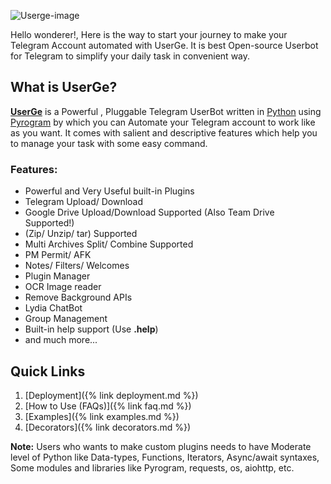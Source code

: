 ![Userge-image](https://telegra.ph/file/083ee09d368e0ee991996.jpg)

Hello wonderer!, Here is the way to start your journey to make your Telegram Account automated with UserGe. It is best Open-source Userbot for Telegram to simplify your daily task in convenient way.

## What is UserGe?

<b>[UserGe](https://github.com/usergeteam/userge)</b> is a Powerful , Pluggable Telegram UserBot written in [Python](https://www.python.org/) using [Pyrogram](https://github.com/pyrogram) by which you can Automate your Telegram account to work like as you want. It comes with salient and descriptive features which help you to manage your task with some easy command.

### Features:
*  Powerful and Very Useful built-in Plugins
*  Telegram Upload/ Download
*  Google Drive Upload/Download Supported (Also Team Drive Supported!)
*  (Zip/ Unzip/ tar) Supported
*  Multi Archives Split/ Combine Supported
*  PM Permit/ AFK
*  Notes/ Filters/ Welcomes
*  Plugin Manager
*  OCR Image reader
*  Remove Background APIs
*  Lydia ChatBot
*  Group Management
*  Built-in help support (Use **.help**)
*  and much more...

## Quick Links
1. [Deployment]({% link deployment.md %})
2. [How to Use (FAQs)]({% link faq.md %})
3. [Examples]({% link examples.md %})
4. [Decorators]({% link decorators.md %})

**Note:** Users who wants to make custom plugins needs to have Moderate level of Python like Data-types, Functions, Iterators, Async/await syntaxes, Some modules and libraries like Pyrogram, requests, os, aiohttp, etc.
